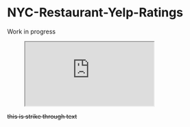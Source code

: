 # NYC-Restaurant-Yelp-Ratings

Work in progress

<figure class="video_container">
<iframe src="https://github.com/spapadopoulos/NYC-Restaurant-Yelp-Ratings/blob/master/flowers.html">
</iframe>
</figure>

<s>this is strike through text</s>
